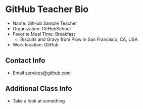 # GitHub Teacher Bio
- Name: GitHub Sample Teacher
- Organization: GitHubSchool
- Favorite Meal Time: Breakfast
  - Biscuits and Gravy from Plow in San Francisco, CA, USA
- Work location: GitHub

## Contact Info
- Email services@github.com

## Additional Class Info
- Take a look at something
